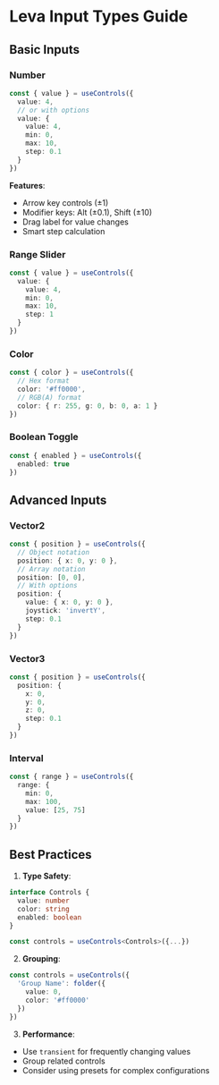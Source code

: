 # Leva Input Types Guide

## Basic Inputs

### Number

```typescript
const { value } = useControls({
  value: 4,
  // or with options
  value: {
    value: 4,
    min: 0,
    max: 10,
    step: 0.1
  }
})
```

**Features**:

- Arrow key controls (±1)
- Modifier keys: Alt (±0.1), Shift (±10)
- Drag label for value changes
- Smart step calculation

### Range Slider

```typescript
const { value } = useControls({
  value: {
    value: 4,
    min: 0,
    max: 10,
    step: 1
  }
})
```

### Color

```typescript
const { color } = useControls({
  // Hex format
  color: '#ff0000',
  // RGB(A) format
  color: { r: 255, g: 0, b: 0, a: 1 }
})
```

### Boolean Toggle

```typescript
const { enabled } = useControls({
  enabled: true
})
```

## Advanced Inputs

### Vector2

```typescript
const { position } = useControls({
  // Object notation
  position: { x: 0, y: 0 },
  // Array notation
  position: [0, 0],
  // With options
  position: {
    value: { x: 0, y: 0 },
    joystick: 'invertY',
    step: 0.1
  }
})
```

### Vector3

```typescript
const { position } = useControls({
  position: {
    x: 0,
    y: 0,
    z: 0,
    step: 0.1
  }
})
```

### Interval

```typescript
const { range } = useControls({
  range: {
    min: 0,
    max: 100,
    value: [25, 75]
  }
})
```

## Best Practices

1. **Type Safety**:

```typescript
interface Controls {
  value: number
  color: string
  enabled: boolean
}

const controls = useControls<Controls>({...})
```

2. **Grouping**:

```typescript
const controls = useControls({
  'Group Name': folder({
    value: 0,
    color: '#ff0000'
  })
})
```

3. **Performance**:

- Use `transient` for frequently changing values
- Group related controls
- Consider using presets for complex configurations
